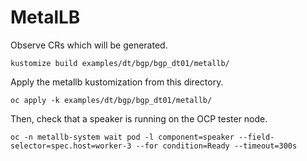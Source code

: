 # MetalLB

Observe CRs which will be generated.
```
kustomize build examples/dt/bgp/bgp_dt01/metallb/
```

Apply the metallb kustomization from this directory.
```
oc apply -k examples/dt/bgp/bgp_dt01/metallb/
```

Then, check that a speaker is running on the OCP tester node.
```
oc -n metallb-system wait pod -l component=speaker --field-selector=spec.host=worker-3 --for condition=Ready --timeout=300s
```
